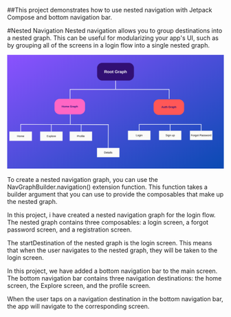 ##This project demonstrates how to use nested navigation with Jetpack Compose and bottom navigation bar.


#Nested Navigation
Nested navigation allows you to group destinations into a nested graph. This can be useful for modularizing your app's UI, such as by grouping all of the screens in a login flow into a single nested graph.

![Project flow](NestedNav.png)

To create a nested navigation graph, you can use the NavGraphBuilder.navigation() extension function. This function takes a builder argument that you can use to provide the composables that make up the nested graph.

In this project, i have created a nested navigation graph for the login flow. The nested graph contains three composables: a login screen, a forgot password screen, and a registration screen.

The startDestination of the nested graph is the login screen. This means that when the user navigates to the nested graph, they will be taken to the login screen.

In this project, we have added a bottom navigation bar to the main screen. The bottom navigation bar contains three navigation destinations: the home screen, the Explore screen, and the profile screen.

When the user taps on a navigation destination in the bottom navigation bar, the app will navigate to the corresponding screen.


